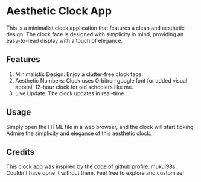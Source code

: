 # Aesthetic Clock App
This is a minimalist clock application that features a clean and aesthetic design. The clock face is designed with simplicity in mind, providing an easy-to-read display with a touch of elegance.

## Features
1. Minimalistic Design: Enjoy a clutter-free clock face.
2. Aesthetic Numbers: Clock uses Orbitron google font for added visual appeal. 12-hour clock for old schoolers like me.
3. Live Update: The clock updates in real-time

## Usage
Simply open the HTML file in a web browser, and the clock will start ticking. Admire the simplicity and elegance of this aesthetic clock.

## Credits
This clock app was inspired by the code of github profile: mukul98s. Couldn't have done it without them. Feel free to explore and customize!
